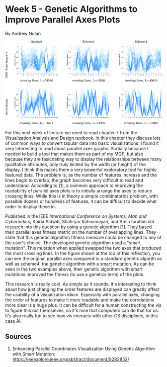 Week 5 - Genetic Algorithms to Improve Parallel Axes Plots
===
By Andrew Nolan

![Parallel Axes Comparison](./images/week5/parallel_axes.gif)


For this next week of lecture we need to read chapter 7 from the Visualization Analysis and Design textbook. In this chapter they discuss lots of common ways to convert tabular data into basic visualizations. I found it very interesting to read about parallel axes graphs. Partially because I needed to build a tool that makes them as part of my MQP, but also because they are fasicnating way to display the relationships between many qualitative attributes, only truly limited by the width (or height) of the display. I think this makes them a very powerful exploratory tool for highly featured data. The problem is, as the number of features increase and the lines begin to overlap, the graph becomes very difficult to read and understand. According to [1], a common approach to improving the readability of parallel axes plots is to initially arrange the axes to reduce crossing lines. While this is in theory a simple combinatorics problem, with possible dozens or hundreds of features, it can be difficult to decide what order to display these in.

Published in the IEEE *International Conference on Systems, Man and Cybernetics*, Khiria Aldwib, Shahryar Rahnamayan, and Amin Ibrahim did research into this question by using a genetic algorithm [1]. They based their parallel axes fitness metric on the number of overlapping lines. They state that this genetic algroithm fitness measure could be changed to any of the user's choice. The developed genetic algorithm used a "smart mutation". This mutation when applied swapped the two axes that produced the most crossing lines. In the figure shown at the top of this reflection, you can see the original parallel axes compared to a standard genetic algorith as well as scheme4, the genetic algorithm with a smart mutation. As can be seen in the two examples above, their genetic algorithm with smart mutations improved the fitness (to use a genetics term) of the plots.

This research is really cool. As simple as it sounds, it's interesting to think about how just changing the order features are displayed can greatly affect the usability of a visualization idiom. Especially with parallel axes, changing the order of features to make it more readable and make the correlations more clear is a huge plus. It can be difficult for a human constructing the vis to figure this out themselves, so it's nice that computers can do that for us. It's also really fun to see how vis interacts with other CS disciplines, in this case AI.




Sources
---
1. Enhancing Parallel Coordinates Visualization Using Genetic Algorithm with Smart Mutation: https://ieeexplore.ieee.org/abstract/document/9282852/
